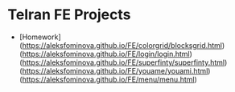 # Telran FE Projects
- [Homework] 
(https://aleksfominova.github.io/FE/colorgrid/blocksgrid.html)
(https://aleksfominova.github.io/FE/login/login.html)
(https://aleksfominova.github.io/FE/superfinty/superfinty.html)
(https://aleksfominova.github.io/FE/youame/youami.html)
(https://aleksfominova.github.io/FE/menu/menu.html)